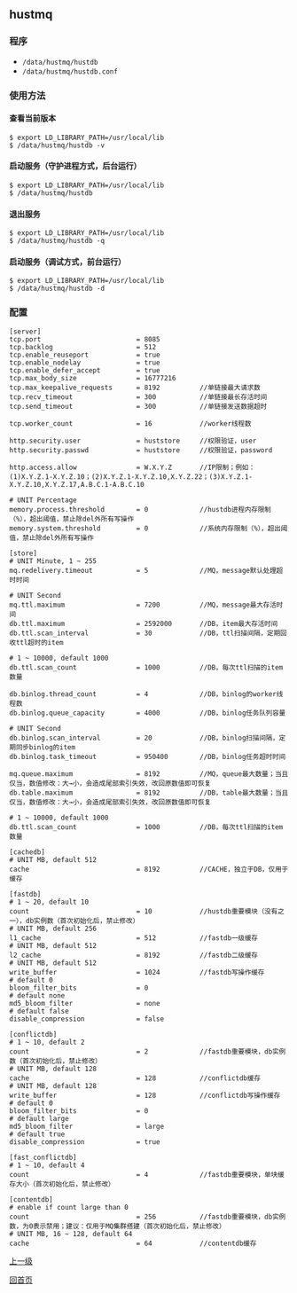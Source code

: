 hustmq
--

### 程序 ###

* `/data/hustmq/hustdb`
* `/data/hustmq/hustdb.conf`

### 使用方法 ###

#### 查看当前版本 ####

    $ export LD_LIBRARY_PATH=/usr/local/lib
    $ /data/hustmq/hustdb -v

#### 启动服务（守护进程方式，后台运行） ####

    $ export LD_LIBRARY_PATH=/usr/local/lib
    $ /data/hustmq/hustdb

#### 退出服务 ####

    $ export LD_LIBRARY_PATH=/usr/local/lib
    $ /data/hustmq/hustdb -q

#### 启动服务（调试方式，前台运行） ####

    $ export LD_LIBRARY_PATH=/usr/local/lib
    $ /data/hustmq/hustdb -d

### 配置 ###

    [server]
    tcp.port                        = 8085
    tcp.backlog                     = 512
    tcp.enable_reuseport            = true
    tcp.enable_nodelay              = true
    tcp.enable_defer_accept         = true
    tcp.max_body_size               = 16777216
    tcp.max_keepalive_requests      = 8192          //单链接最大请求数 
    tcp.recv_timeout                = 300           //单链接最长存活时间
    tcp.send_timeout                = 300           //单链接发送数据超时

    tcp.worker_count                = 16            //worker线程数

    http.security.user              = huststore     //权限验证，user
    http.security.passwd            = huststore     //权限验证，password

    http.access.allow               = W.X.Y.Z       //IP限制；例如：(1)X.Y.Z.1-X.Y.Z.10；(2)X.Y.Z.1-X.Y.Z.10,X.Y.Z.22；(3)X.Y.Z.1-X.Y.Z.10,X.Y.Z.17,A.B.C.1-A.B.C.10

    # UNIT Percentage
    memory.process.threshold        = 0             //hustdb进程内存限制（%），超出阈值，禁止除del外所有写操作
    memory.system.threshold         = 0             //系统内存限制（%），超出阈值，禁止除del外所有写操作

    [store]
    # UNIT Minute, 1 ~ 255
    mq.redelivery.timeout           = 5             //MQ，message默认处理超时时间

    # UNIT Second
    mq.ttl.maximum                  = 7200          //MQ，message最大存活时间
    db.ttl.maximum                  = 2592000       //DB，item最大存活时间
    db.ttl.scan_interval            = 30            //DB，ttl扫描间隔，定期回收ttl超时的item

    # 1 ~ 10000, default 1000
    db.ttl.scan_count               = 1000          //DB，每次ttl扫描的item数量

    db.binlog.thread_count          = 4             //DB，binlog的worker线程数
    db.binlog.queue_capacity        = 4000          //DB，binlog任务队列容量

    # UNIT Second
    db.binlog.scan_interval         = 20            //DB，binlog扫描间隔，定期同步binlog的item
    db.binlog.task_timeout          = 950400        //DB，binlog任务超时时间

    mq.queue.maximum                = 8192          //MQ，queue最大数量；当且仅当，数值修改：大→小，会造成尾部索引失效，改回原数值即可恢复
    db.table.maximum                = 8192          //DB，table最大数量；当且仅当，数值修改：大→小，会造成尾部索引失效，改回原数值即可恢复

    # 1 ~ 10000, default 1000
    db.ttl.scan_count               = 1000          //DB，每次ttl扫描的item数量

    [cachedb]
    # UNIT MB, default 512
    cache                           = 8192          //CACHE，独立于DB，仅用于缓存

    [fastdb]
    # 1 ~ 20, default 10
    count                           = 10            //hustdb重要模块（没有之一），db实例数（首次初始化后，禁止修改）
    # UNIT MB, default 256
    l1_cache                        = 512           //fastdb一级缓存
    # UNIT MB, default 512
    l2_cache                        = 8192          //fastdb二级缓存
    # UNIT MB, default 512
    write_buffer                    = 1024          //fastdb写操作缓存
    # default 0
    bloom_filter_bits               = 0
    # default none
    md5_bloom_filter                = none
    # default false
    disable_compression             = false

    [conflictdb]
    # 1 ~ 10, default 2
    count                           = 2             //fastdb重要模块，db实例数（首次初始化后，禁止修改）
    # UNIT MB, default 128
    cache                           = 128           //conflictdb缓存
    # UNIT MB, default 128
    write_buffer                    = 128           //conflictdb写操作缓存
    # default 0
    bloom_filter_bits               = 0
    # default large
    md5_bloom_filter                = large
    # default true
    disable_compression             = true

    [fast_conflictdb]
    # 1 ~ 10, default 4
    count                           = 4             //fastdb重要模块，单块缓存大小（首次初始化后，禁止修改）

    [contentdb]
    # enable if count large than 0
    count                           = 256           //fastdb重要模块，db实例数，为0表示禁用；建议：仅用于MQ集群搭建（首次初始化后，禁止修改）
    # UNIT MB, 16 ~ 128, default 64
    cache                           = 64            //contentdb缓存

[上一级](../index.md)

[回首页](../../index.md)